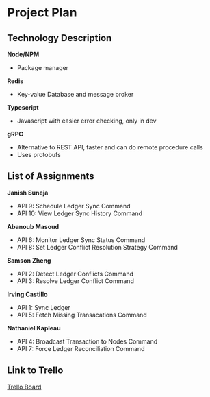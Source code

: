 # Project Plan

## Technology Description
**Node/NPM**
- Package manager
<!-- end of list -->
**Redis**
- Key-value Database and message broker
<!-- end of list --> 
**Typescript**
- Javascript with easier error checking, only in dev
<!-- end of list -->
**gRPC**
- Alternative to REST API, faster and can do remote procedure calls
- Uses protobufs
<!-- end of list --> 

## List of Assignments
**Janish Suneja**
- API 9: Schedule Ledger Sync Command
- API 10: View Ledger Sync History Command
<!-- end of the list -->
**Abanoub Masoud**
- API 6: Monitor Ledger Sync Status Command
- API 8: Set Ledger Conflict Resolution Strategy Command
<!-- end of the list -->
**Samson Zheng**
- API 2: Detect Ledger Conflicts Command
- API 3: Resolve Ledger Conflict Command
<!-- end of the list -->
**Irving Castillo**
- API 1: Sync Ledger 
- API 5: Fetch Missing Transacations Command
<!-- end of the list -->
**Nathaniel Kapleau**
- API 4: Broadcast Transaction to Nodes Command
- API 7: Force Ledger Reconciliation Command
<!-- end of the list -->

## Link to Trello
[Trello Board](https://trello.com/invite/b/6716e846ccf2fc965ade9bcb/ATTI7098c22720a672810c2692dfe7a5f8e1EF5C3058/cs490-team-13-aces)